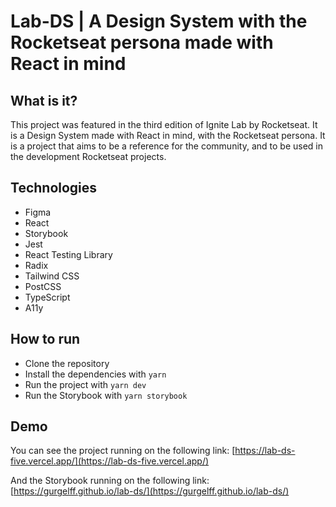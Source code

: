 # Lab-DS | A Design System with the Rocketseat persona made with React in mind

## What is it?
This project was featured in the third edition of Ignite Lab by Rocketseat. It is a Design System made with React in mind, with the Rocketseat persona. It is a project that aims to be a reference for the community, and to be used in the development Rocketseat projects.

## Technologies
- Figma
- React
- Storybook
- Jest
- React Testing Library
- Radix
- Tailwind CSS
- PostCSS
- TypeScript
- A11y

## How to run
- Clone the repository
- Install the dependencies with `yarn`
- Run the project with `yarn dev`
- Run the Storybook with `yarn storybook`

## Demo
You can see the project running on the following link: [https://lab-ds-five.vercel.app/](https://lab-ds-five.vercel.app/)

And the Storybook running on the following link: [https://gurgelff.github.io/lab-ds/](https://gurgelff.github.io/lab-ds/)
